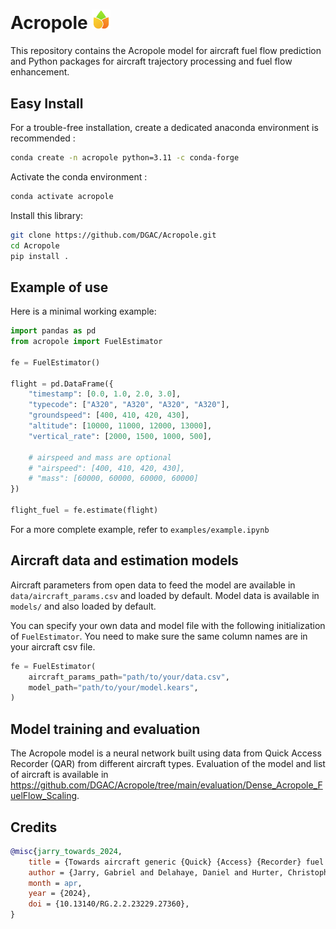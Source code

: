 # Acropole <img src="https://github.com/DGAC/Acropole/blob/main/logo.png" width="30">

This repository contains the Acropole model for aircraft fuel flow prediction and Python packages for aircraft trajectory processing and fuel flow enhancement.

## Easy Install

For a trouble-free installation, create a dedicated anaconda environment is recommended :

```sh
conda create -n acropole python=3.11 -c conda-forge
```

Activate the conda environment :

```sh
conda activate acropole
```

Install this library:

```sh
git clone https://github.com/DGAC/Acropole.git
cd Acropole
pip install .

```

## Example of use

Here is a minimal working example:

```python
import pandas as pd
from acropole import FuelEstimator

fe = FuelEstimator()

flight = pd.DataFrame({
    "timestamp": [0.0, 1.0, 2.0, 3.0],
    "typecode": ["A320", "A320", "A320", "A320"],
    "groundspeed": [400, 410, 420, 430],
    "altitude": [10000, 11000, 12000, 13000],
    "vertical_rate": [2000, 1500, 1000, 500],

    # airspeed and mass are optional
    # "airspeed": [400, 410, 420, 430],
    # "mass": [60000, 60000, 60000, 60000]
})

flight_fuel = fe.estimate(flight)
```

For a more complete example, refer to `examples/example.ipynb`

## Aircraft data and estimation models

Aircraft parameters from open data to feed the model are available in `data/aircraft_params.csv` and loaded by default. Model data is available in `models/` and also loaded by default.

You can specify your own data and model file with the following initialization of `FuelEstimator`. You need to make sure the same column names are in your aircraft csv file.

```python
fe = FuelEstimator(
    aircraft_params_path="path/to/your/data.csv",
    model_path="path/to/your/model.kears",
)
```

## Model training and evaluation

The Acropole model is a neural network built using data from Quick Access Recorder (QAR) from different aircraft types. Evaluation of the model and list of aircraft is available in https://github.com/DGAC/Acropole/tree/main/evaluation/Dense_Acropole_FuelFlow_Scaling.

## Credits

```bibtex
@misc{jarry_towards_2024,
    title = {Towards aircraft generic {Quick} {Access} {Recorder} fuel flow regression models for {ADS}-{B} data},
    author = {Jarry, Gabriel and Delahaye, Daniel and Hurter, Christophe},
    month = apr,
    year = {2024},
    doi = {10.13140/RG.2.2.23229.27360},
}

```
